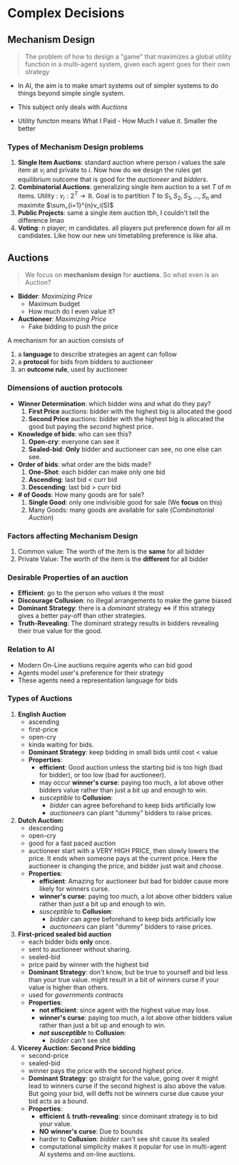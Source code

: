 # Complex Decisions      
## Mechanism Design
> The problem of how to design a "game" that maximizes a global utility function in a multi-agent system, given each agent goes for their own strategy

-  In AI, the aim is to make smart systems out of simpler systems to do things beyond simple single system. 

- This subject only deals with *Auctions*
- Utility functon means What I Paid - How Much I value it. Smaller the better 

###  Types of Mechanism Design problems
1. **Single Item Auctions**: standard auction where person $i$ values the sale item at $v_i$ and private to $i$. Now how do we design the rules get equilibrium outcome that is good for the *auctioneer* and *bidders*.
2. **Combinatorial Auctions**: generalizing single item auction to a set $T$ of $m$ items. Utility : $v_i:2^T \rightarrow \mathbb{R}$. Goal is to partition $T$ to $S_1, S_2, S_3,..., S_n$ and maximite $\sum_{i=1}^{n}v_i(S)$
3. **Public Projects**: same a single item auction tbh, I couldn't tell the difference lmao
4. **Voting**: $n$ player; $m$ candidates. all players put preference down for all m candidates. Like how our new uni timetabling preference is like aha.

## Auctions 
> We focus on **mechanism design** for **auctions**. So what even is an Auction?
   - **Bidder**: *Maximizing Price*
      - Maximum budget
      - How much do I even value it?
   - **Auctioneer**: *Maximizing Price*
      - Fake bidding to push the price

A mechanism for an auction consists of
1. a **language** to describe strategies an agent can follow
2. a **protocol** for bids from bidders to auctioneer
3. an **outcome rule**, used by auctioneer

### Dimensions of auction protocols
- **Winner Determination**: which bidder wins and what do they pay?
   1. **First Price** auctions: bidder with the highest big is allocated the good
   2. **Second Price** auctions: bidder with the highest big is allocated the good but paying the *second* highest price.
- **Knowledge of bids**: who can see this?
    1. **Open-cry**: everyone can see it
    2. **Sealed-bid**: **Only** bidder and auctioneer can see, no one else can see.
- **Order of bids**: what order are the bids made?
  1. **One-Shot**: each bidder can make only one bid
  2. **Ascending**: last bid < curr bid
  3. **Descending**: last bid > curr bid
- **# of Goods**: How many goods are for sale?
     1. **Single Good**: only one indivisible good for sale (We **focus** on this)
     2. Many Goods: many goods are available for sale (*Combinatorial Auction*)

### Factors affecting Mechanism Design
1. Common value: The worth of the item is the **same** for all bidder
2. Private Value: The worth of the item is the **different** for all bidder

### Desirable Properties of an **auction**
- **Efficient**: go to the person who *values* it the most
- **Discourage Collusion**: no illegal arrangements to make the game biased
- **Dominant Strategy**: there is a *dominant* strategy $\iff$ if this strategy gives a better pay-off than other strategies.
- **Truth-Revealing**: The dominant strategy results in bidders revealing their true value for the good. 

### Relation to **AI**
- Modern On-Line auctions require agents who can bid good
- Agents model user's preference for their strategy
- These agents need a representation language for bids

### Types of Auctions
1. **English Auction**
   - ascending
   - first-price
   - open-cry
   - kinda waiting for bids. 
   - **Dominant Strategy**: keep bidding in small bids until cost < value
   - **Properties**:
     - **efficient**: Good auction unless the starting bid is too high (bad for bidder), or too low (bad for auctioneer). 
     - may occur **winner's curse**: paying too much, a lot above other bidders value rather than just a bit up and enough to win.
     - *susceptible* to **Collusion**:
       - *bidder* can agree beforehand to keep bids artificially low
       - *auctioneers* can plant "dummy" bidders to raise prices. 
2. **Dutch Auction:**
   - descending
   - open-cry
   - good for a fast paced auction
   - auctioneer start with a VERY HIGH PRICE, then slowly lowers the price. It ends when someone pays at the current price. Here the auctioneer is changing the price, and bidder just wait and choose. 
   - **Properties**:
     - **efficient**: Amazing for auctioneer but bad for bidder cause more likely for winners curse. 
     - **winner's curse**: paying too much, a lot above other bidders value rather than just a bit up and enough to win.
     - *susceptible* to **Collusion**:
       - *bidder* can agree beforehand to keep bids artificially low
       - *auctioneers* can plant "dummy" bidders to raise prices. 
3. **First-priced sealed bid auction**
   - each bidder bids **only** once.
   - sent to auctioneer without sharing.
   - sealed-bid
   - price paid by winner with the highest bid
   - **Dominant Strategy**: don't know, but be true to yourself and bid less than your true value. might result in a bit of winners curse if your value is higher than others.
   - used for *governments contracts*
   - **Properties**:
     - **not efficient**: since agent with the highest value may lose.
     - **winner's curse**: paying too much, a lot above other bidders value rather than just a bit up and enough to win.
     - ***not susceptible*** to **Collusion**:
       - *bidder* can't see shit 
4. **Vicerey Auction: Second Price bidding**
   - second-price
   - sealed-bid
   - winner pays the price with the second highest price.
   - **Dominant Strategy**: go straight for the value, going over it might lead to winners curse if the second highest is also above the value. But going your bid, will deffs not be winners curse due cause your bid acts as a bound. 
   - **Properties**:
     - **efficient** & **truth-revealing**: since dominant strategy is to bid your value.
     - **NO** **winner's curse**: Due to bounds
     - harder to **Collusion**: *bidder* can't see shit cause its sealed
     - computational simplicity makes it popular for use in multi-agent AI systems and on-line auctions.

